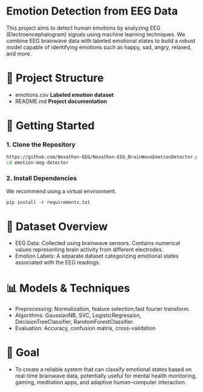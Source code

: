 # Emotion Detection from EEG Data

This project aims to detect human emotions by analyzing EEG (Electroencephalogram) signals using machine learning techniques. We combine EEG brainwave data with labeled emotional states to build a robust model capable of identifying emotions such as happy, sad, angry, relaxed, and more.

# 📁 Project Structure
- emotions.csv **Labeled emotion dataset**
- README.md **Project documentation**

# 🚀 Getting Started

### 1. Clone the Repository

```bash
https://github.com/Nexathon-EEG/Nexathon-EEG_BrainWaveEmotionDetector.git
cd emotion-eeg-detector
```
### 2. Install Dependencies
We recommend using a virtual environment.

```
pip install -r requirements.txt
```

# 🧠 Dataset Overview
- EEG Data: Collected using brainwave sensors. Contains numerical values representing brain activity from different electrodes.
- Emotion Labels: A separate dataset categorizing emotional states associated with the EEG readings.

# 📊 Models & Techniques
- Preprocessing: Normalization, feature selection,fast fourier transform.
- Algorithms: GaussianNB, SVC, LogisticRegression, DecisionTreeClassifier, RandomForestClassifier
- Evaluation: Accuracy, confusion matrix, cross-validation

# 🔮 Goal
- To create a reliable system that can classify emotional states based on real-time brainwave data, potentially useful for mental health monitoring, gaming, meditation apps, and adaptive human-computer interaction.
